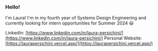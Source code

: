 ### Hello!

I'm Laura! I'm in my fourth year of Systems Design Engineering and currently looking for intern opportunities for Summer 2024 😃

LinkedIn: [https://www.linkedin.com/in/laura-persichini/](https://www.linkedin.com/in/laura-persichini/) 
Personal Website: [https://laurapersichini.vercel.app/](https://laurapersichini.vercel.app/)
